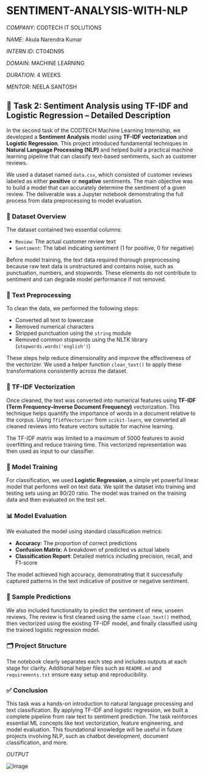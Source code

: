 # SENTIMENT-ANALYSIS-WITH-NLP

*COMPANY*: CODTECH IT SOLUTIONS

*NAME*: Akula Narendra Kumar

*INTERN ID*: CT04DN95

*DOMAIN*: MACHINE LEARNING

*DURATION*: 4 WEEKS

*MENTOR*: NEELA SANTOSH

## 🧠 Task 2: Sentiment Analysis using TF-IDF and Logistic Regression – Detailed Description

In the second task of the CODTECH Machine Learning Internship, we developed a **Sentiment Analysis** model using **TF-IDF vectorization** and **Logistic Regression**. This project introduced fundamental techniques in **Natural Language Processing (NLP)** and helped build a practical machine learning pipeline that can classify text-based sentiments, such as customer reviews.

We used a dataset named `data.csv`, which consisted of customer reviews labeled as either **positive** or **negative** sentiments. The main objective was to build a model that can accurately determine the sentiment of a given review. The deliverable was a Jupyter notebook demonstrating the full process from data preprocessing to model evaluation.

### 📁 Dataset Overview

The dataset contained two essential columns:
- `Review`: The actual customer review text
- `Sentiment`: The label indicating sentiment (1 for positive, 0 for negative)

Before model training, the text data required thorough preprocessing because raw text data is unstructured and contains noise, such as punctuation, numbers, and stopwords. These elements do not contribute to sentiment and can degrade model performance if not removed.

### 🔄 Text Preprocessing

To clean the data, we performed the following steps:
- Converted all text to lowercase
- Removed numerical characters
- Stripped punctuation using the `string` module
- Removed common stopwords using the NLTK library (`stopwords.words('english')`)

These steps help reduce dimensionality and improve the effectiveness of the vectorizer. We used a helper function `clean_text()` to apply these transformations consistently across the dataset.

### 🧮 TF-IDF Vectorization

Once cleaned, the text was converted into numerical features using **TF-IDF (Term Frequency–Inverse Document Frequency)** vectorization. This technique helps quantify the importance of words in a document relative to the corpus. Using `TfidfVectorizer` from `scikit-learn`, we converted all cleaned reviews into feature vectors suitable for machine learning.

The TF-IDF matrix was limited to a maximum of 5000 features to avoid overfitting and reduce training time. This vectorized representation was then used as input to our classifier.

### 🧠 Model Training

For classification, we used **Logistic Regression**, a simple yet powerful linear model that performs well on text data. We split the dataset into training and testing sets using an 80/20 ratio. The model was trained on the training data and then evaluated on the test set.

### 📊 Model Evaluation

We evaluated the model using standard classification metrics:
- **Accuracy**: The proportion of correct predictions
- **Confusion Matrix**: A breakdown of predicted vs actual labels
- **Classification Report**: Detailed metrics including precision, recall, and F1-score

The model achieved high accuracy, demonstrating that it successfully captured patterns in the text indicative of positive or negative sentiment.

### 🔮 Sample Predictions

We also included functionality to predict the sentiment of new, unseen reviews. The review is first cleaned using the same `clean_text()` method, then vectorized using the existing TF-IDF model, and finally classified using the trained logistic regression model.

### 🗂 Project Structure

The notebook clearly separates each step and includes outputs at each stage for clarity. Additional helper files such as `README.md` and `requirements.txt` ensure easy setup and reproducibility.

### ✅ Conclusion

This task was a hands-on introduction to natural language processing and text classification. By applying TF-IDF and logistic regression, we built a complete pipeline from raw text to sentiment prediction. The task reinforces essential ML concepts like text vectorization, feature engineering, and model evaluation. This foundational knowledge will be useful in future projects involving NLP, such as chatbot development, document classification, and more.

*OUTPUT*

![Image](https://github.com/user-attachments/assets/a91823da-8a49-409c-bcd6-c38ba460fdba)
